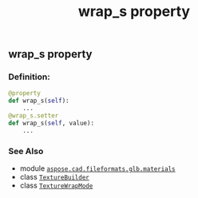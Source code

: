 ﻿---
title: wrap_s property
second_title: Aspose.CAD for Python via .NET API References
description: 
type: docs
weight: 180
url: /python-net/aspose.cad.fileformats.glb.materials/texturebuilder/wrap_s/
is_root: false
---

## wrap_s property

### Definition:
```python
@property
def wrap_s(self):
    ...
@wrap_s.setter
def wrap_s(self, value):
    ...
```

### See Also
* module [`aspose.cad.fileformats.glb.materials`](../../)
* class [`TextureBuilder`](/cad/python-net/aspose.cad.fileformats.glb.materials/texturebuilder)
* class [`TextureWrapMode`](/cad/python-net/aspose.cad.fileformats.glb/texturewrapmode)
